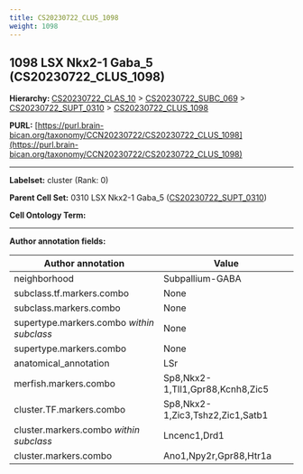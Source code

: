 ```yaml
---
title: CS20230722_CLUS_1098
weight: 1098
---
```

## 1098 LSX Nkx2-1 Gaba_5 (CS20230722_CLUS_1098)
<b>Hierarchy: </b>
[CS20230722_CLAS_10](../CS20230722_CLAS_10) >
[CS20230722_SUBC_069](../CS20230722_SUBC_069) >
[CS20230722_SUPT_0310](../CS20230722_SUPT_0310) >
[CS20230722_CLUS_1098](../CS20230722_CLUS_1098)

**PURL:** [https://purl.brain-bican.org/taxonomy/CCN20230722/CS20230722_CLUS_1098](https://purl.brain-bican.org/taxonomy/CCN20230722/CS20230722_CLUS_1098)

---


**Labelset:** cluster (Rank: 0)

**Parent Cell Set:** 0310 LSX Nkx2-1 Gaba_5 ([CS20230722_SUPT_0310](../CS20230722_SUPT_0310))



**Cell Ontology Term:** 

[MARKER GENES.]: #


---

[TRANSFERRED ANNOTATIONS.]: #


[AUTHOR ANNOTATION FIELDS.]: #


**Author annotation fields:**

| Author annotation | Value |
|-------------------|-------|
|neighborhood|Subpallium-GABA|
|subclass.tf.markers.combo|None|
|subclass.markers.combo|None|
|supertype.markers.combo _within subclass_|None|
|supertype.markers.combo|None|
|anatomical_annotation|LSr|
|merfish.markers.combo|Sp8,Nkx2-1,Tll1,Gpr88,Kcnh8,Zic5|
|cluster.TF.markers.combo|Sp8,Nkx2-1,Zic3,Tshz2,Zic1,Satb1|
|cluster.markers.combo _within subclass_|Lncenc1,Drd1|
|cluster.markers.combo|Ano1,Npy2r,Gpr88,Htr1a|
